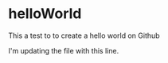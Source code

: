 # helloWorld
This a test to to create a hello world on Github

I'm updating the file with this line.
